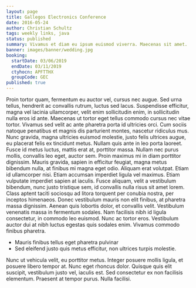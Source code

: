 ```yaml
---
layout: page
title: Gallegos Electronics Conference
date: 2016-05-24
author: Christian Schultz
tags: weekly links, java
status: published
summary: Vivamus et diam eu ipsum euismod viverra. Maecenas sit amet.
banner: images/banner/wedding.jpg
booking:
  startDate: 03/06/2019
  endDate: 03/11/2019
  ctyhocn: APFTTHX
  groupCode: GEC
published: true
---
```

Proin tortor quam, fermentum eu auctor vel, cursus nec augue. Sed urna tellus, hendrerit ac convallis rutrum, luctus sed lacus. Suspendisse efficitur, magna vel lacinia ullamcorper, velit enim sollicitudin enim, in sollicitudin nulla eros id ante. Maecenas ut tortor eget tellus commodo cursus nec vitae tortor. Vivamus sed velit ac ante pharetra porta id ultricies orci. Cum sociis natoque penatibus et magnis dis parturient montes, nascetur ridiculus mus. Nunc gravida, magna ultricies euismod molestie, justo felis ultrices augue, eu placerat felis ex tincidunt metus. Nullam quis ante in leo porta laoreet. Fusce id metus luctus, mattis erat at, porttitor massa.
Nullam nec purus mollis, convallis leo eget, auctor sem. Proin maximus mi in diam porttitor dignissim. Mauris gravida, sapien in efficitur feugiat, magna metus bibendum nulla, at finibus mi magna eget odio. Aliquam erat volutpat. Etiam id ullamcorper nisi. Etiam accumsan imperdiet ligula vel maximus. Etiam vulputate imperdiet sapien at iaculis. Fusce aliquam, velit a vestibulum bibendum, nunc justo tristique sem, id convallis nulla risus sit amet lorem. Class aptent taciti sociosqu ad litora torquent per conubia nostra, per inceptos himenaeos. Donec vestibulum mauris non elit finibus, at pharetra massa dignissim. Aenean quis lobortis dolor, et convallis velit. Vestibulum venenatis massa in fermentum sodales. Nam facilisis nibh id ligula consectetur, in commodo leo euismod. Nunc ac tortor eros. Vestibulum auctor dui at nibh luctus egestas quis sodales enim. Vivamus commodo finibus pharetra.

* Mauris finibus tellus eget pharetra pulvinar
* Sed eleifend justo quis metus efficitur, non ultrices turpis molestie.

Nunc ut vehicula velit, eu porttitor metus. Integer posuere mollis ligula, et posuere libero tempor at. Nunc eget rhoncus dolor. Quisque quis elit suscipit, vestibulum justo vel, iaculis est. Sed consectetur ex non facilisis elementum. Praesent at tempor purus. Nulla facilisi.
